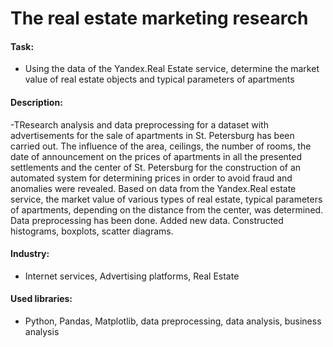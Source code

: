# The real estate marketing research
#### Task: 
- Using the data of the Yandex.Real Estate service, determine the market value of real estate objects and typical parameters of apartments
#### Description:
-TResearch analysis and data preprocessing for a dataset with advertisements for the sale of apartments in St. Petersburg has been carried out. The influence of the area, ceilings, the number of rooms, the date of announcement on the prices of apartments in all the presented settlements and the center of St. Petersburg for the construction of an automated system for determining prices in order to avoid fraud and anomalies were revealed. Based on data from the Yandex.Real estate service, the market value of various types of real estate, typical parameters of apartments, depending on the distance from the center, was determined. Data preprocessing has been done. Added new data. Constructed histograms, boxplots, scatter diagrams.
#### Industry: 
- Internet services, Advertising platforms, Real Estate
#### Used libraries:
- Python, Pandas, Matplotlib, data preprocessing, data analysis, business analysis